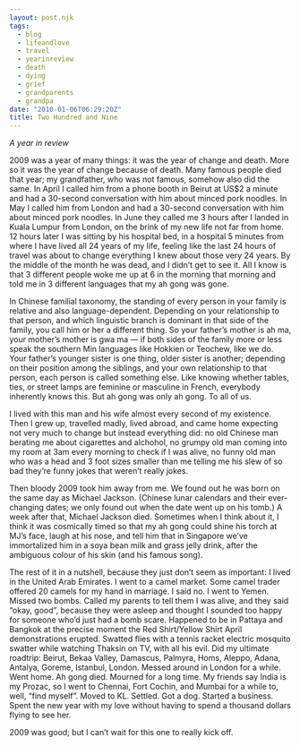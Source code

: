 ```yaml
---
layout: post.njk
tags:
  - blog
  - lifeandlove
  - travel
  - yearinreview
  - death
  - dying
  - grief
  - grandparents
  - grandpa
date: "2010-01-06T06:29:20Z"
title: Two Hundred and Nine
---
```


_A year in review_

2009 was a year of many things: it was the year of change and death. More so it was the year of change because of death. Many famous people died that year; my grandfather, who was not famous, somehow also did the same. In April I called him from a phone booth in Beirut at US$2 a minute and had a 30-second conversation with him about minced pork noodles. In May I called him from London and had a 30-second conversation with him about minced pork noodles. In June they called me 3 hours after I landed in Kuala Lumpur from London, on the brink of my new life not far from home. 12 hours later I was sitting by his hospital bed, in a hospital 5 minutes from where I have lived all 24 years of my life, feeling like the last 24 hours of travel was about to change everything I knew about those very 24 years. By the middle of the month he was dead, and I didn’t get to see it. All I know is that 3 different people woke me up at 6 in the morning that morning and told me in 3 different languages that my ah gong was gone.

In Chinese familial taxonomy, the standing of every person in your family is relative and also language-dependent. Depending on your relationship to that person, and which linguistic branch is dominant in that side of the family, you call him or her a different thing. So your father’s mother is ah ma, your mother’s mother is gwa ma — if both sides of the family more or less speak the southern Min languages like Hokkien or Teochew, like we do. Your father’s younger sister is one thing, older sister is another; depending on their position among the siblings, and your own relationship to that person, each person is called something else. Like knowing whether tables, ties, or street lamps are feminine or masculine in French, everybody inherently knows this. But ah gong was only ah gong. To all of us.

I lived with this man and his wife almost every second of my existence. Then I grew up, travelled madly, lived abroad, and came home expecting not very much to change but instead everything did: no old Chinese man berating me about cigarettes and alchohol, no grumpy old man coming into my room at 3am every morning to check if I was alive, no funny old man who was a head and 3 foot sizes smaller than me telling me his slew of so bad they’re funny jokes that weren’t really jokes.

Then bloody 2009 took him away from me. We found out he was born on the same day as Michael Jackson. (Chinese lunar calendars and their ever-changing dates; we only found out when the date went up on his tomb.) A week after that, Michael Jackson died. Sometimes when I think about it, I think it was cosmically timed so that my ah gong could shine his torch at MJ’s face, laugh at his nose, and tell him that in Singapore we’ve immortalized him in a soya bean milk and grass jelly drink, after the ambiguous colour of his skin (and his famous song).

The rest of it in a nutshell, because they just don’t seem as important: I lived in the United Arab Emirates. I went to a camel market. Some camel trader offered 20 camels for my hand in marriage. I said no. I went to Yemen. Missed two bombs. Called my parents to tell them I was alive, and they said “okay, good”, because they were asleep and thought I sounded too happy for someone who’d just had a bomb scare. Happened to be in Pattaya and Bangkok at the precise moment the Red Shirt/Yellow Shirt April demonstrations erupted. Swatted flies with a tennis racket electric mosquito swatter while watching Thaksin on TV, with all his evil. Did my ultimate roadtrip: Beirut, Bekaa Valley, Damascus, Palmyra, Homs, Aleppo, Adana, Antalya, Goreme, Istanbul, London. Messed around in London for a while. Went home. Ah gong died. Mourned for a long time. My friends say India is my Prozac, so I went to Chennai, Fort Cochin, and Mumbai for a while to, well, “find myself”. Moved to KL. Settled. Got a dog. Started a business. Spent the new year with my love without having to spend a thousand dollars flying to see her.

2009 was good; but I can’t wait for this one to really kick off.
